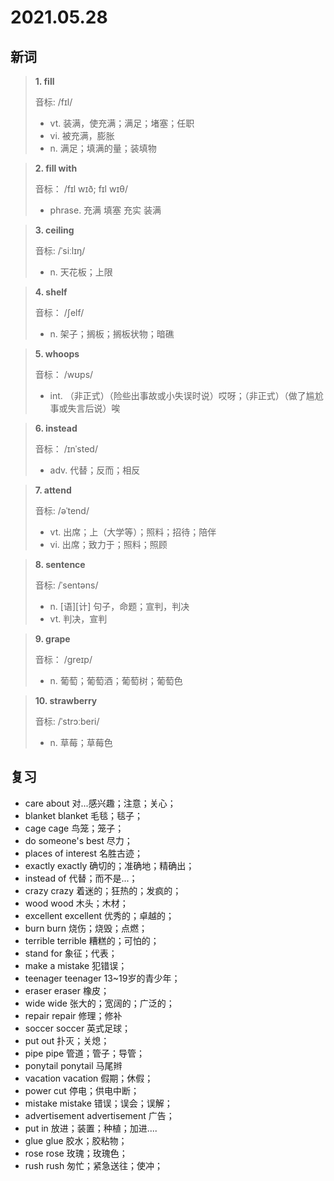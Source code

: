 # 2021.05.28

## 新词

> **1. fill**
> 
> 音标: /fɪl/
>
> - vt. 装满，使充满；满足；堵塞；任职
> - vi. 被充满，膨胀
> - n. 满足；填满的量；装填物



> **2. fill with**
>
> 音标：  /fɪl wɪð; fɪl wɪθ/
>
> - phrase. 充满 填塞 充实 装满


> **3. ceiling**
>
> 音标:  /ˈsiːlɪŋ/
>
> - n. 天花板；上限




> **4. shelf**
>
> 音标： /ʃelf/
>
> - n. 架子；搁板；搁板状物；暗礁




> **5. whoops**
>
> 音标： /wʊps/
>
> - int. （非正式）（险些出事故或小失误时说）哎呀；（非正式）（做了尴尬事或失言后说）唉



> **6. instead**
>
> 音标： /ɪnˈsted/
>
> - adv. 代替；反而；相反


> **7. attend**
>
> 音标:  /əˈtend/
>
> - vt. 出席；上（大学等）；照料；招待；陪伴
> - vi. 出席；致力于；照料；照顾




> **8. sentence**
>
> 音标:  /ˈsentəns/
>
> - n. [语][计] 句子，命题；宣判，判决
> - vt. 判决，宣判

> **9. grape**
>
> 音标： /ɡreɪp/
>
> - n. 葡萄；葡萄酒；葡萄树；葡萄色


> **10. strawberry**
>
> 音标: /ˈstrɔːberi/
>
> - n. 草莓；草莓色



## 复习

- care about 对...感兴趣；注意；关心；
- blanket blanket 毛毯；毯子；
- cage cage 鸟笼；笼子；
- do someone's best 尽力；
- places of interest 名胜古迹；
- exactly exactly 确切的；准确地；精确出； 
- instead of 代替；而不是...；
- crazy crazy 着迷的；狂热的；发疯的；
- wood wood 木头；木材；
- excellent excellent 优秀的；卓越的；
- burn burn 烧伤；烧毁；点燃；
- terrible terrible 糟糕的；可怕的；
- stand for 象征；代表；
- make a mistake 犯错误；
- teenager teenager 13~19岁的青少年；
- eraser eraser 橡皮；
- wide wide 张大的；宽阔的；广泛的；
- repair repair 修理；修补
- soccer soccer 英式足球；
- put out 扑灭；关熄；
- pipe pipe 管道；管子；导管；
- ponytail ponytail 马尾辫
- vacation vacation 假期；休假；
- power cut 停电；供电中断；
- mistake mistake 错误；误会；误解；
- advertisement advertisement 广告；
- put in 放进；装置；种植；加进....
- glue glue 胶水；胶粘物；
- rose rose 玫瑰；玫瑰色；
- rush rush 匆忙；紧急送往；使冲；

